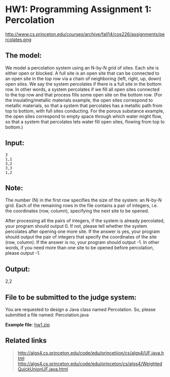 # HW1: Programming Assignment 1: Percolation

http://www.cs.princeton.edu/courses/archive/fall14/cos226/assignments/percolates.png

## The model:
We model a percolation system using an N-by-N grid of sites. Each site is either open or blocked. A full site is an open site that can be connected to an open site in the top row via a chain of neighboring (left, right, up, down) open sites. We say the system percolates if there is a full site in the bottom row. In other words, a system percolates if we fill all open sites connected to the top row and that process fills some open site on the bottom row. (For the insulating/metallic materials example, the open sites correspond to metallic materials, so that a system that percolates has a metallic path from top to bottom, with full sites conducting. For the porous substance example, the open sites correspond to empty space through which water might flow, so that a system that percolates lets water fill open sites, flowing from top to bottom.)

## Input:
```
3
1,1
3,2
3,3
1,2
```

## Note:
The number (N) in the first row specifies the size of the system: an N-by-N grid. Each of the remaining rows in the file contains a pair of integers, i.e. the coordinates (row, column), specifying the next site to be opened.<br/>

After processing all the pairs of integers, if the system is already percolated, your program should output 0. If not, please tell whether the system percolates after opening one more site. If the answer is yes, your program should output the pair of integers that specify the coordinates of the site (row, column). If the answer is no, your program should output -1.
In other words, if you need more than one site to be opened before percolation, please output -1.

## Output:

2,2

## File to be submitted to the judge system:

You are requested to design a Java class named Percolation. So, please submitted a file named: Percolation.java

**Example file**: [hw1.zip]()

## Related links

> http://algs4.cs.princeton.edu/code/edu/princetiion/cs/algs4/UF.java.html
> http://algs4.cs.princeton.edu/code/edu/princeton/cs/algs4/WeightedQuickUnionUF.java.html
